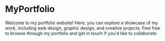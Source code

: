 # MyPortfolio
Welcome to my portfolio website! Here, you can explore a showcase of my work, including web design, graphic design, and creative projects. Feel free to browse through my portfolio and get in touch if you'd like to collaborate
